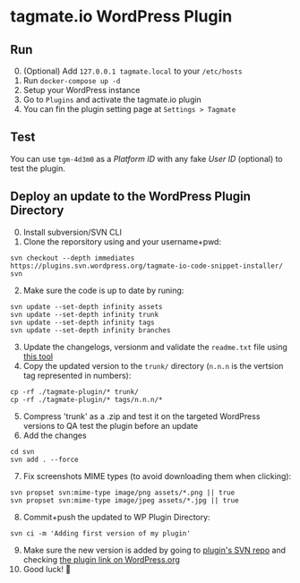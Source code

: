 # tagmate.io WordPress Plugin


## Run

0. (Optional) Add `127.0.0.1 tagmate.local` to your `/etc/hosts`
1. Run `docker-compose up -d`
2. Setup your WordPress instance
3. Go to `Plugins` and activate the tagmate.io plugin
4. You can fin the plugin setting page at `Settings > Tagmate`

## Test

You can use `tgm-4d3m0` as a *Platform ID* with any fake *User ID* (optional) to test the plugin.

## Deploy an update to the WordPress Plugin Directory

0. Install subversion/SVN CLI
1. Clone the reporsitory using and your username+pwd:
```
svn checkout --depth immediates https://plugins.svn.wordpress.org/tagmate-io-code-snippet-installer/ svn
```
2. Make sure the code is up to date by runing:
```
svn update --set-depth infinity assets
svn update --set-depth infinity trunk
svn update --set-depth infinity tags
svn update --set-depth infinity branches
```
3. Update the changelogs, versionm and validate the `readme.txt` file using [this tool](https://wordpress.org/plugins/developers/readme-validator/)
4. Copy the updated version to the `trunk/` directory (`n.n.n` is the vertsion tag represented in numbers):
```
cp -rf ./tagmate-plugin/* trunk/
cp -rf ./tagmate-plugin/* tags/n.n.n/*
```
5. Compress 'trunk' as a .zip and test it on the targeted WordPress versions to QA test the plugin before an update
6. Add the changes
```
cd svn
svn add . --force
```
7. Fix screenshots MIME types (to avoid downloading them when clicking):
```
svn propset svn:mime-type image/png assets/*.png || true
svn propset svn:mime-type image/jpeg assets/*.jpg || true
```
8. Commit+push the updated to WP Plugin Directory:
```
svn ci -m 'Adding first version of my plugin'
```
9. Make sure the new version is added by going to [plugin's SVN repo](https://plugins.svn.wordpress.org/tagmate-io-code-snippet-installer/) and checking [the plugin link on WordPress.org](https://wordpress.org/plugins/tagmate-io-code-snippet-installer/)
10. Good luck! 🤞

 
